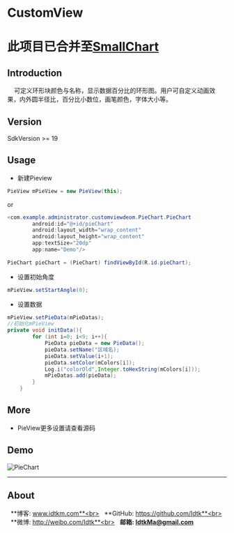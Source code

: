 # CustomView<br>

# **此项目已合并至[SmallChart](https://github.com/Idtk/SmallChart)**

## Introduction<br>
&nbsp;&nbsp;&nbsp;&nbsp;可定义环形块颜色与名称，显示数据百分比的环形图。用户可自定义动画效果，内外圆半径比，百分比小数位，画笔颜色，字体大小等。<br>

## Version
SdkVersion >= 19

## Usage<br>
* 新建Pieview<br>
```java
PieView mPieView = new PieView(this);
```
or
```Java
<com.example.administrator.customviewdeom.PieChart.PieChart
        android:id="@+id/pieChart"
        android:layout_width="wrap_content"
        android:layout_height="wrap_content"
        app:textSize="20dp"
        app:name="Demo"/>
        
PieChart pieChart = (PieChart) findViewById(R.id.pieChart);
```
* 设置初始角度<br>
```java
mPieView.setStartAngle(0);
```
* 设置数据<br>
```java
mPieView.setPieData(mPieDatas);
//初始化mPieView
private void initData(){
        for (int i=0; i<9; i++){
            PieData pieData = new PieData();
            pieData.setName("区域名);
            pieData.setValue(i+1);
            pieData.setColor(mColors[i]);
            Log.i("colorOld",Integer.toHexString(mColors[i]));
            mPieDatas.add(pieData);
        }
    }
```

## More<br>
* PieView更多设置请查看源码<br>

## Demo<br>
<img src="https://github.com/Idtk/CustomView/blob/master/gif/PieChart.gif" alt="PieChart" title="PieChart"/><br>

******
## About

&nbsp;&nbsp;**博客: www.idtkm.com**<br>
&nbsp;&nbsp;**GitHub: https://github.com/Idtk**<br>
&nbsp;&nbsp;**微博: http://weibo.com/Idtk**<br>
&nbsp;&nbsp;**邮箱: IdtkMa@gmail.com**<br>

